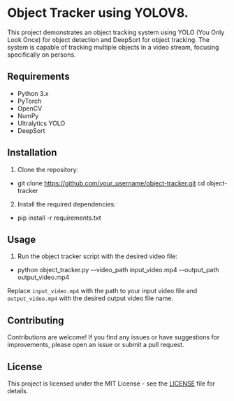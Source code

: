 # Object Tracker using YOLOV8.

This project demonstrates an object tracking system using YOLO (You Only Look Once) for object detection and DeepSort for object tracking. The system is capable of tracking multiple objects in a video stream, focusing specifically on persons.

## Requirements

- Python 3.x
- PyTorch
- OpenCV
- NumPy
- Ultralytics YOLO
- DeepSort

## Installation

1. Clone the repository:
- git clone https://github.com/your_username/object-tracker.git
  cd object-tracker

2. Install the required dependencies:
- pip install -r requirements.txt


## Usage

1. Run the object tracker script with the desired video file:
- python object_tracker.py --video_path input_video.mp4 --output_path output_video.mp4


Replace `input_video.mp4` with the path to your input video file and `output_video.mp4` with the desired output video file name.

## Contributing

Contributions are welcome! If you find any issues or have suggestions for improvements, please open an issue or submit a pull request.

## License

This project is licensed under the MIT License - see the [LICENSE](LICENSE) file for details.
